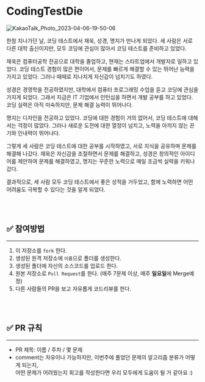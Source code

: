# CodingTestDie

![KakaoTalk_Photo_2023-04-06-19-50-06](https://user-images.githubusercontent.com/69576360/230356052-5ebc5286-6316-4db9-9b9d-afbc50ccc672.jpeg)

한참 지나가던 날, 코딩 테스트에서 재욱, 성경, 명지가 만나게 되었다. 세 사람은 서로 다른 대학 출신이지만, 모두 코딩에 관심이 많아서 코딩 테스트를 준비하고 있었다.

재욱은 컴퓨터공학 전공으로 대학을 졸업하고, 현재는 스타트업에서 개발자로 일하고 있었다. 코딩 테스트 경험이 많은 편이어서, 문제를 빠르게 해결할 수 있는 뛰어난 능력을 가지고 있었다. 그러나 때때로 지나치게 자신감이 넘치기도 하였다.

성경은 경영학을 전공하였지만, 대학에서 컴퓨터 프로그래밍 수업을 듣고 코딩에 관심을 가지게 되었다. 그래서 지금은 IT 기업에서 인턴십을 하면서 개발 공부를 하고 있었다. 코딩 실력은 아직 미숙하지만, 문제 해결 능력이 뛰어나다.

명지는 디자인을 전공하고 있었다. 코딩에 대한 경험이 거의 없어서, 코딩 테스트에 대해서는 걱정이 많았다. 그러나 새로운 도전에 대한 열정이 넘치고, 노력을 아끼지 않는 끈기와 인내력이 뛰어나다.

그렇게 세 사람은 코딩 테스트에 대한 공부를 시작하였고, 서로 지식을 공유하며 문제를 해결해 나갔다. 재욱은 자신감을 조절하면서 문제를 해결하고, 성경은 창의적인 아이디어를 제안하여 문제를 해결하였고, 명지는 꾸준한 노력으로 매일 조금씩 실력을 키워나갔다.

결과적으로, 세 사람 모두 코딩 테스트에서 좋은 성적을 거두었고, 함께 노력하면 어떤 어려움도 극복할 수 있다는 것을 알게 되었다.

<br>
<br>

## ✅ 참여방법

---

1. 이 저장소를 `fork` 한다.
2. 생성된 원격 저장소에 `이름`으로 폴더를 생성한다.
3. 생성된 폴더에 자신의 소스코드를 업로드 한다.
4. 원본 저장소로 `Pull Request`를 한다. (매주 7문제 이상, 매주 **일요일**에 Merge예정)
5. 다른 사람들의 PR을 보고 자유롭게 코드리뷰를 한다.

<br>
<br>

## ✅ PR 규칙

---

- PR 제목: 이름 / 주차 / 몇 문제
- comment는 자유이나 가능하지만, 이번주에 풀었던 문제의 알고리즘 분류가 어떻게 되는지, <br> 어떤 문제가 어려웠는지 회고를 작성한다면 우리 모두에게 도움이 될 거 같아요 :)
